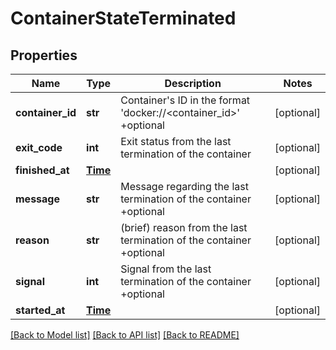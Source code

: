 # ContainerStateTerminated

## Properties
Name | Type | Description | Notes
------------ | ------------- | ------------- | -------------
**container_id** | **str** | Container&#39;s ID in the format &#39;docker://&lt;container_id&gt;&#39; +optional | [optional] 
**exit_code** | **int** | Exit status from the last termination of the container | [optional] 
**finished_at** | [**Time**](Time.md) |  | [optional] 
**message** | **str** | Message regarding the last termination of the container +optional | [optional] 
**reason** | **str** | (brief) reason from the last termination of the container +optional | [optional] 
**signal** | **int** | Signal from the last termination of the container +optional | [optional] 
**started_at** | [**Time**](Time.md) |  | [optional] 

[[Back to Model list]](../README.md#documentation-for-models) [[Back to API list]](../README.md#documentation-for-api-endpoints) [[Back to README]](../README.md)


